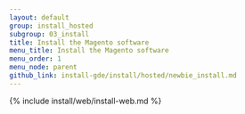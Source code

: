 ```yaml
---
layout: default
group: install_hosted
subgroup: 03_install
title: Install the Magento software
menu_title: Install the Magento software
menu_order: 1
menu_node: parent
github_link: install-gde/install/hosted/newbie_install.md
---
```


{% include install/web/install-web.md %}

